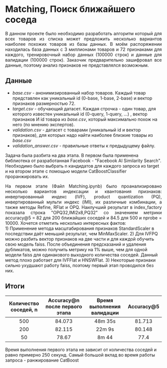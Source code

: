 # Matching, Поиск ближайшего соседа  
<div style='text-align: justify;'>В данном проекте было необходимо разработать алгоритм который для всех товаров из списка может
предложить несколько вариантов наиболее похожих товаров из базы данных. В моём распоряжении
находилась база данных с 3 миллионами товаров и 72 признаками для каждого, тренировочный набор данных (100000 строк) и
данные для валидации (100000 строк).  Заказчик предварительно зашифровал все данные, поэтому анализ признаков не представлялся возможным.</div>

## Данные

- *base.csv* - анонимизированный набор товаров. Каждый товар представлен как уникальный id (0-base, 1-base, 2-base) и вектор признаков размерностью 72.
- *target.csv -* обучающий датасет. Каждая строчка - один товар, для которого известен уникальный id (0-query, 1-query, …) , вектор признаков И id товара из *base.csv*, который максимально похож на него (по мнению экспертов).
- *validation.csv* - датасет с товарами (уникальный id и вектор признаков), для которых надо найти наиболее близкие товары из *base.csv*
- *validation_answer.csv* - правильные ответы к предыдущему файлу.  

Задача была разбита на два этапа. В первом была применена библиотека от разработанная Facebook -
"Facebook AI Similarity Search". Необходимо было выбрать n кандидатов для каждого запроса из target и на втором
этапе с помощью модели CatBoostClassifier проранжировать их.
<div style='text-align: justify;'>На первом этапе (Файл Matching.ipynb) было проанализировано несколько вариантов индексации и квантования признаков:
инвертированный индекс (IVF), product quantization (PQ), инвертированный мульти индекс (IMI), их различные комбинации,
а также методы Refine, RFlat и OPQ. Наилучший результат в index_factory показала строка "OPQ32,IMI2x8,PQ32" со значением метрики 
accuracy@5 = 82 для 200 ближайших соседей и 84.5 для 500 и nprobe = 10000. Хочется отметить несколько интересных 
фактов: </div>
1) Применение метода масштабирования признаков StandardScaler в последствии даёт меньший результат, чем MinMaxScaler.
2) Для IVFPQ можно разбить вектор признаков на две части и для каждой обучить свою модель faiss. После объединения предсказаний и удаления 
дубликатов, можно получить метрику на 1% выше, чем для одной модели faiss для одинакового выходного количества соседей. 
Данный метод плохо работает для IVFFlat и HNSWFlat.  
3) Некоторые признаки сильно ухудшают работу faiss, поэтому первый этап проводился без них.

## Итоги

| Количество соседей, n | Accuracy@n после первого этапа | Время выполнения валидации | Accuracy@5 |
|:----------------:|:----------------:|:---------:|:----------------:|
| 500 | 84.073 | 48m 35s | 81.713 |
| 200 | 82.115| 22m 9s | 80.148 |
| 50 | 78.67| 8m 44 | 77.4 |


Время выполнения первого этапа не зависит от количества соседей и равно примерно 250 секунд. Самый большой вклад во время работы запроса - ранжирование CatBoost

